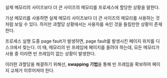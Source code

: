 실제 메모리의 사이즈보다 더 큰 사이즈의 메모리를 프로세스에 할당한 상황을 말한다.

가상 메모리를 사용하면 실제 메모리 사이즈보다 더 큰 사이즈의 메모리를 사용하는 것처럼 보일 수 있다. 하지만 과할당 상황에서는 사용자를 속인 것을 들킬만한 상황이 존재한다.

프로세스 실행 도중 page fault가 발생하면, page fault를 발생시킨 페이지 위치를 디스크에서 찾는다. 이 때, 메모리의 빈 프레임에 페이지를 올려야 하는데, 모든 메모리가 사용 중 이라면 빈 프레임이 없는 상황이 발생한다.

이러한 과할당을 해결하기 위해선, **swapping 기법**을 통해 빈 프레임을 확보하여 페이지 교체가 이루어져야 한다.